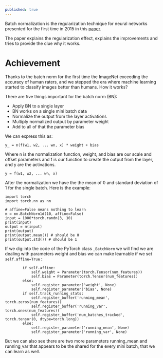 ```yaml
---
published: true
---
```

Batch normalization is the regularization technique for neural networks presented for the first time in 2015 in this [paper](https://arxiv.org/abs/1502.03167).  

The paper explains the regularization effect, explains the improvements and tries to provide the clue why it works.

# Achievement

Thanks to the batch norm for the first time the ImageNet exceeding the accuracy of human raters, and we stepped the era where machine learning started to classify images better than humans.
How it works?

There are five things important for the batch norm (BN):

* Apply BN to a single layer
* BN works on a single mini batch data
* Normalize the output from the layer activations
* Multiply normalized output by parameter weight
* Add to all of that the parameter bias

We can express this as:

`y_ = n(f(w1, w2, ... wn, x) * weight + bias`

Where n is the normalization function, weight, and bias are our scale and offset parameters and f is our function to create the output from the layer, and y are the activations.

`y = f(w1, w2, ... wn, x)`

After the normalization we have the the mean of 0 and standard deviation of 1 for the single batch. Here is the example:

```
import torch
import torch.nn as nn

# affine=False means nothing to learn
m = nn.BatchNorm1d(10, affine=False)
input = 1000*torch.randn(3, 10)
print(input)
output = m(input)
print(output)
print(output.mean()) # should be 0
print(output.std()) # should be 1
```

If we dig into the code of the PyTorch class `_BatchNorm` we will find we are dealing with parameters weight and bias we can make learnable if we set `self.affine=True` :

```
        if self.affine:
            self.weight = Parameter(torch.Tensor(num_features))
            self.bias = Parameter(torch.Tensor(num_features))
        else:
            self.register_parameter('weight', None)
            self.register_parameter('bias', None)
        if self.track_running_stats:
            self.register_buffer('running_mean', torch.zeros(num_features))
            self.register_buffer('running_var', torch.ones(num_features))
            self.register_buffer('num_batches_tracked', torch.tensor(0, dtype=torch.long))
        else:
            self.register_parameter('running_mean', None)
            self.register_parameter('running_var', None)
```

But we can also see there are two more parameters running_mean and running_var that appears to be the shared for the every mini batch, that we can learn as well.
